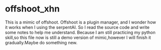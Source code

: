 # offshoot_xhn
This is a mimic of offshoot.
Offshoot is a plugin manager, and I wonder how it works when I using the serpentAI.
So I read the source code and write some notes to help me understand.
Because I am still practicing my python skill,so this file now is still a demo version of mimic,however I will finish it gradually.Maybe do something new.
